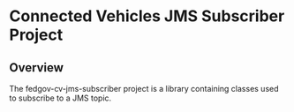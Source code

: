 # Connected Vehicles JMS Subscriber Project

## Overview

The fedgov-cv-jms-subscriber project is a library containing classes used to subscribe to a JMS topic.